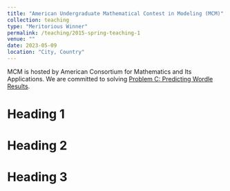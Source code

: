 ```yaml
---
title: "American Undergraduate Mathematical Contest in Modeling (MCM)"
collection: teaching
type: "Meritorious Winner"
permalink: /teaching/2015-spring-teaching-1
venue: ""
date: 2023-05-09
location: "City, Country"
---
```


MCM is hosted by American Consortium for Mathematics and Its Applications. We are committed to solving [Problem C: Predicting Wordle Results](../files/mcm.pdf).

Heading 1
======

Heading 2
======

Heading 3
======
